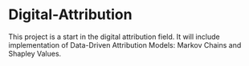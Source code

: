 # Digital-Attribution
This project is a start in the digital attribution field. It will include implementation of Data-Driven Attribution Models: Markov Chains and Shapley Values.

